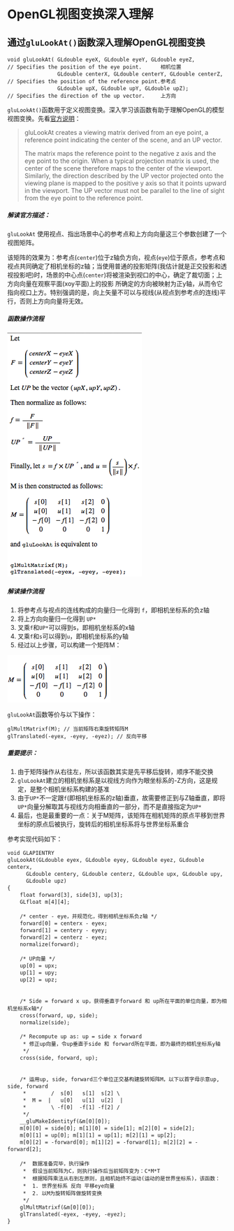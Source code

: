 # OpenGL视图变换深入理解

## 通过`gluLookAt()`函数深入理解OpenGL视图变换

```
void gluLookAt(	GLdouble eyeX, GLdouble eyeY, GLdouble eyeZ,           // Specifies the position of the eye point.      相机位置
   	            GLdouble centerX, GLdouble centerY, GLdouble centerZ,  // Specifies the position of the reference point.参考点
   	            GLdouble upX, GLdouble upY, GLdouble upZ);             // Specifies the direction of the up vector.     上方向
``` 	              



`gluLookAt()`函数用于定义视图变换。深入学习该函数有助于理解OpenGL的模型视图变换。先看[官方说明](https://www.opengl.org/sdk/docs/man2/xhtml/gluLookAt.xml)：


> gluLookAt creates a viewing matrix derived from an eye point, a reference point indicating the center of the scene, and an UP vector.
> 
> The matrix maps the reference point to the negative z axis and the eye point to the origin. When a typical projection matrix is used, the center of the scene therefore maps to the center of the viewport. Similarly, the direction described by the UP vector projected onto the viewing plane is mapped to the positive y axis so that it points upward in the viewport. The UP vector must not be parallel to the line of sight from the eye point to the reference point.

##### 解读官方描述：

`gluLookAt` 使用视点、指出场景中心的参考点和上方向向量这三个参数创建了一个视图矩阵。

该矩阵的效果为：参考点(`center`)位于z轴负方向，视点(`eye`)位于原点，参考点和视点共同确定了相机坐标的z轴；当使用普通的投影矩阵(我估计就是正交投影和透视投影吧)时，场景的中心点(`center`)将被渲染到视口的中心，确定了裁切面；上方向向量在观察平面(xoy平面)上的投影 所确定的方向被映射为正y轴，从而令它指向视口上方。特别强调的是，向上矢量不可以与视线(从视点到参考点的连线)平行，否则上方向向量将无效。

##### 函数操作流程

![gluLookAt Description](Images/gluLookAtDesc.png)

##### 解读操作流程

1. 将参考点与视点的连线构成的向量归一化得到 `f`，即相机坐标系的负z轴
2. 将上方向向量归一化得到 `UP*`
3. 叉乘`f`和`UP*`可以得到s，即相机坐标系的x轴
4. 叉乘`f`和`s`可以得到`u`，即相机坐标系的y轴
5. 经过以上步骤，可以构建一个矩阵M：

![M矩阵](Images/gluLookAtM.png)


`gluLookAt`函数等价与以下操作：

```
glMultMatrixf(M); // 当前矩阵右乘旋转矩阵M
glTranslated(-eyex, -eyey, -eyez); // 反向平移
```

##### 重要提示：

1. 由于矩阵操作从右往左，所以该函数其实是先平移后旋转，顺序不能交换
2. `gluLookAt`建立的相机坐标系是以视线方向作为眼坐标系的-Z方向，这是规定，是整个相机坐标系构建的基准
3. 由于`UP*`不一定跟`f`(即相机坐标系的z轴)垂直，故需要修正到与Z轴垂直，即将`UP*`向量分解取其与视线方向相垂直的一部分，而不是直接指定为`UP*`
4. 最后，也是最重要的一点：关于M矩阵，该矩阵在相机矩阵的原点平移到世界坐标的原点后被执行，旋转后的相机坐标系将与世界坐标系重合

参考实现代码如下：

```
void GLAPIENTRY
gluLookAt(GLdouble eyex, GLdouble eyey, GLdouble eyez, GLdouble centerx,
      GLdouble centery, GLdouble centerz, GLdouble upx, GLdouble upy,
      GLdouble upz)
{
    float forward[3], side[3], up[3];
    GLfloat m[4][4];
    
    /* center - eye，并规范化，得到相机坐标系负z轴 */
    forward[0] = centerx - eyex;
    forward[1] = centery - eyey;
    forward[2] = centerz - eyez;
    normalize(forward);
    
    /* UP向量 */
    up[0] = upx;
    up[1] = upy;
    up[2] = upz;
 
    
    /* Side = forward x up，获得垂直于forward 和 up所在平面的单位向量，即为相机坐标系x轴*/
    cross(forward, up, side);
    normalize(side);
 
    /* Recompute up as: up = side x forward 
     * 修正up向量，令up垂直于side 和 forward所在平面，即为最终的相机坐标系y轴
     */
    cross(side, forward, up);
    
    
    /* 运用up, side, forward三个单位正交基构建旋转矩阵M，以下以首字母示意up, side, forward
     *        /  s[0]   s[1]  s[2] \
     *  M =  |   u[0]   u[1]  u[2]  |
     *        \ -f[0]  -f[1] -f[2] /
     */
    __gluMakeIdentityf(&m[0][0]);
    m[0][0] = side[0]; m[1][0] = side[1]; m[2][0] = side[2];
    m[0][1] = up[0]; m[1][1] = up[1]; m[2][1] = up[2];
    m[0][2] = -forward[0]; m[1][2] = -forward[1]; m[2][2] = -forward[2];
    
    /*  数据准备完毕，执行操作 
     *  假设当前矩阵为C，则执行操作后当前矩阵变为：C*M*T
     *  根据矩阵乘法从右到左原则，且相机始终不运动(运动的是世界坐标系)，该函数：
     *  1. 世界坐标系 反向 平移eye向量
     *  2. 以M为旋转矩阵做旋转变换
     */
    glMultMatrixf(&m[0][0]);
    glTranslated(-eyex, -eyey, -eyez);
}
```
